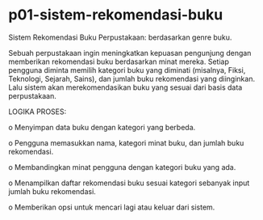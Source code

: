 # p01-sistem-rekomendasi-buku
Sistem Rekomendasi Buku Perpustakaan: berdasarkan genre buku.

Sebuah perpustakaan ingin meningkatkan kepuasan pengunjung dengan memberikan
rekomendasi buku berdasarkan minat mereka. Setiap pengguna diminta memilih kategori buku
yang diminati (misalnya, Fiksi, Teknologi, Sejarah, Sains), dan jumlah buku rekomendasi yang
diinginkan. Lalu sistem akan merekomendasikan buku yang sesuai dari basis data
perpustakaan.


LOGIKA PROSES:

o Menyimpan data buku dengan kategori yang berbeda.

o Pengguna memasukkan nama, kategori minat buku, dan jumlah buku rekomendasi.

o Membandingkan minat pengguna dengan kategori buku yang ada.

o Menampilkan daftar rekomendasi buku sesuai kategori sebanyak input jumlah buku rekomendasi.

o Memberikan opsi untuk mencari lagi atau keluar dari sistem.
